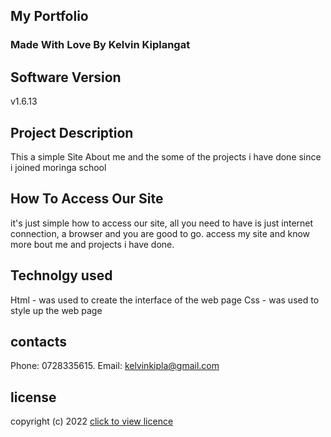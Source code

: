 ## My Portfolio


### Made With Love By Kelvin Kiplangat

## Software Version

v1.6.13

## Project Description

This a simple Site About me and the some of the projects i have done since i joined moringa school

## How To Access Our Site

it's just simple how to access our site, all you need to have is just internet connection, a browser and you are good to go. access my site and know more bout me and projects i have done.

## Technolgy used

Html - was used to create the interface of the web page
Css - was used to style up the web page

## contacts

Phone: 0728335615.
Email: kelvinkipla@gmail.com

## license

copyright (c) 2022 [click to view licence](license)
